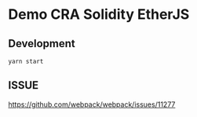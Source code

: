 # Demo CRA Solidity EtherJS

## Development

`yarn start`


## ISSUE

https://github.com/webpack/webpack/issues/11277
